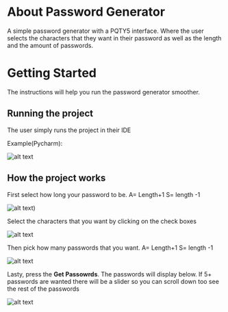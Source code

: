 # About Password Generator
A simple password generator with a PQTY5 interface. Where the user selects the characters that they want in their password as well as the length and the amount of passwords.

# Getting Started
The instructions will help you run the password generator smoother.

## Running the project
The user simply runs the project in their IDE

Example(Pycharm):


![alt text](https://user-images.githubusercontent.com/78819516/114920287-45e43a00-9df7-11eb-9671-b481d86b22c1.JPG)

## How the project works
First select how long your password to be. A= Length+1 S= length -1


![alt text](https://user-images.githubusercontent.com/78819516/114921994-25b57a80-9df9-11eb-8764-583c2deb9a23.JPG))


Select the characters that you want by clicking on the check boxes


![alt text](https://user-images.githubusercontent.com/78819516/114922148-5990a000-9df9-11eb-9d8d-f3cb1650b337.JPG)


Then pick how many passwords that you want. A= Length+1 S= length -1


![alt text](https://user-images.githubusercontent.com/78819516/114922396-98265a80-9df9-11eb-920e-c6b4ccf63c51.JPG)

Lasty, press the **Get Passowrds**. The passwords will display below. If 5+ passwords are wanted there will be a slider so you can scroll down too see the rest of the passwords


![alt text](https://user-images.githubusercontent.com/78819516/114922717-ff440f00-9df9-11eb-93cd-1680174a5be5.JPG)
